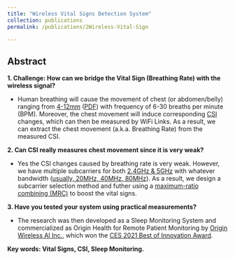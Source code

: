 ```yaml
---
title: "Wireless Vital Signs Detection System"
collection: publications
permalink: /publications/2Wireless-Vital-Sign

---
```


## Abstract
<b> 1.  Challenge: How can we bridge the Vital Sign (Breathing Rate) with the wireless signal? </b> <br>
  * Human breathing will cause the movement of chest (or abdomen/belly) ranging from [4-12mm](https://www.ncbi.nlm.nih.gov/pmc/articles/PMC4035586/) ([PDF](https://xiaolu1263.github.io/files/2014-ChestMovment.pdf)) with frequency of 6-30 breaths per minute (BPM). Moreover, the chest movement will induce corresponding [CSI](https://xiaolu1263.github.io/publications/Wireless-Monitor) changes, which can then be measured by WiFi Links. As a result, we can extract the chest movement (a.k.a. Breathing Rate) from the measured CSI.

<b> 2. Can CSI really measures chest movement since it is very weak? </b> <br>
  * Yes the CSI changes caused by breathing rate is very weak. However, we have multiple subcarriers for both [2.4GHz & 5GHz](https://en.wikipedia.org/wiki/List_of_WLAN_channels) with whatever bandwidth ([usually, 20MHz, 40MHz, 80MHz](https://en.wikipedia.org/wiki/List_of_WLAN_channels)). As a result, we design a subcarrier selection method and futher using a [maximum-ratio combining (MRC)](https://en.wikipedia.org/wiki/Maximal-ratio_combining#:~:text=In%20telecommunications%2C%20maximum%2Dratio%20combining,noise%20level%20in%20that%20channel.) to boost the vital signs.

<b> 3. Have you tested your system using practical measurements? </b> <br>
  *  The research was then developed as a Sleep Monitoring System and commercialized as Origin Health for Remote Patient Monitoring by [Origin Wireless AI Inc.](https://www.originwirelessai.com/), which won the [CES 2021 Best of Innovation Award](https://www.ces.tech/Innovation-Awards/Honorees/2021/Best-Of/O/Origin-Health-Remote-Patient-Monitoring.aspx). <br>

<b> Key words: Vital Signs, CSI, Sleep Monitoring.</b>
